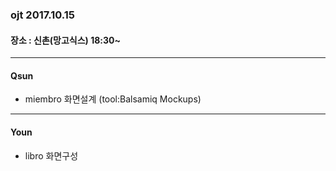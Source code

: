 ### ojt 2017.10.15

#### 장소 : 신촌(망고식스) 18:30~

---

#### Qsun

-	miembro 화면설계 (tool:Balsamiq Mockups)

---

#### Youn

-	libro 화면구성
